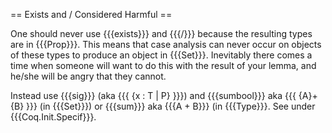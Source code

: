 == Exists and \/ Considered Harmful ==

One should never use {{{exists}}} and {{{\/}}} because the resulting types are in {{{Prop}}}.  This means that case analysis can never occur on objects of these types to produce an object in {{{Set}}}.  Inevitably there comes a time when someone will want to do this with the result of your lemma, and he/she will be angry that they cannot.

Instead use {{{sig}}} (aka {{{ {x : T | P} }}}) and {{{sumbool}}} aka {{{ {A}+{B} }}} (in {{{Set}}}) or {{{sum}}} aka {{{A + B}}} (in {{{Type}}}.  See under {{{Coq.Init.Specif}}}.

